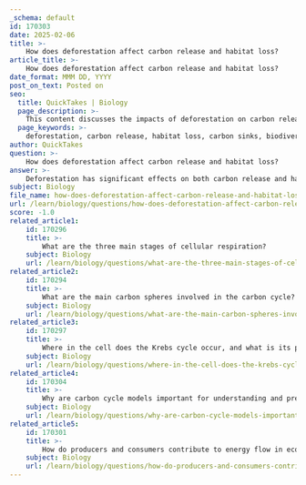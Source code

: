 ```yaml
---
_schema: default
id: 170303
date: 2025-02-06
title: >-
    How does deforestation affect carbon release and habitat loss?
article_title: >-
    How does deforestation affect carbon release and habitat loss?
date_format: MMM DD, YYYY
post_on_text: Posted on
seo:
  title: QuickTakes | Biology
  page_description: >-
    This content discusses the impacts of deforestation on carbon release and habitat loss, highlighting the reduction of carbon sinks, release of stored carbon, biodiversity decline, and disruption of ecosystem services.
  page_keywords: >-
    deforestation, carbon release, habitat loss, carbon sinks, biodiversity, ecosystem services, climate change, species extinction, soil carbon, carbon storage, ecosystem dynamics, reforestation
author: QuickTakes
question: >-
    How does deforestation affect carbon release and habitat loss?
answer: >-
    Deforestation has significant effects on both carbon release and habitat loss, which are critical components of the carbon cycle and ecosystem dynamics.\n\n### Impact on Carbon Release\n\n1. **Reduction of Carbon Sinks**: Trees and forests act as carbon sinks, absorbing carbon dioxide ($CO_2$) from the atmosphere through the process of photosynthesis. When deforestation occurs, the number of trees available to sequester carbon is drastically reduced. This leads to an increase in atmospheric $CO_2$ levels, contributing to climate change.\n\n2. **Release of Stored Carbon**: When trees are cut down or burned, the carbon stored in their biomass is released back into the atmosphere as $CO_2$. This process not only contributes to immediate carbon emissions but also disrupts the long-term carbon storage capacity of the ecosystem.\n\n3. **Soil Carbon Release**: Deforestation can also disturb the soil, which contains significant amounts of carbon. The removal of vegetation exposes soil to erosion and degradation, leading to the release of carbon stored in the soil into the atmosphere.\n\n### Impact on Habitat Loss\n\n1. **Biodiversity Decline**: Forests are home to a vast array of species. Deforestation leads to habitat destruction, which can result in the loss of biodiversity. Many species depend on specific forest habitats for food, shelter, and breeding. The loss of these habitats can lead to population declines and even extinction.\n\n2. **Disruption of Ecosystem Services**: Forests provide essential ecosystem services, including water filtration, soil stabilization, and climate regulation. Deforestation disrupts these services, which can have cascading effects on local and global ecosystems.\n\n3. **Altered Ecosystem Dynamics**: The removal of trees changes the structure and function of ecosystems. This can lead to changes in species composition, nutrient cycling, and overall ecosystem health, further exacerbating the impacts of habitat loss.\n\n### Conclusion\n\nIn summary, deforestation significantly impacts the carbon cycle by increasing carbon emissions and reducing the capacity of ecosystems to sequester carbon. Additionally, it leads to habitat loss, threatening biodiversity and disrupting essential ecosystem services. Understanding these impacts is crucial for developing strategies to mitigate climate change and promote sustainability.
subject: Biology
file_name: how-does-deforestation-affect-carbon-release-and-habitat-loss.md
url: /learn/biology/questions/how-does-deforestation-affect-carbon-release-and-habitat-loss
score: -1.0
related_article1:
    id: 170296
    title: >-
        What are the three main stages of cellular respiration?
    subject: Biology
    url: /learn/biology/questions/what-are-the-three-main-stages-of-cellular-respiration
related_article2:
    id: 170294
    title: >-
        What are the main carbon spheres involved in the carbon cycle?
    subject: Biology
    url: /learn/biology/questions/what-are-the-main-carbon-spheres-involved-in-the-carbon-cycle
related_article3:
    id: 170297
    title: >-
        Where in the cell does the Krebs cycle occur, and what is its primary function?
    subject: Biology
    url: /learn/biology/questions/where-in-the-cell-does-the-krebs-cycle-occur-and-what-is-its-primary-function
related_article4:
    id: 170304
    title: >-
        Why are carbon cycle models important for understanding and predicting environmental changes?
    subject: Biology
    url: /learn/biology/questions/why-are-carbon-cycle-models-important-for-understanding-and-predicting-environmental-changes
related_article5:
    id: 170301
    title: >-
        How do producers and consumers contribute to energy flow in ecosystems?
    subject: Biology
    url: /learn/biology/questions/how-do-producers-and-consumers-contribute-to-energy-flow-in-ecosystems
---
```


&nbsp;